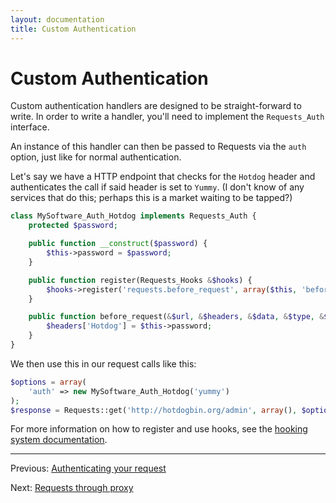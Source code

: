 ```yaml
---
layout: documentation
title: Custom Authentication
---
```

Custom Authentication
=====================
Custom authentication handlers are designed to be straight-forward to write.
In order to write a handler, you'll need to implement the `Requests_Auth`
interface.

An instance of this handler can then be passed to Requests via the `auth`
option, just like for normal authentication.

Let's say we have a HTTP endpoint that checks for the `Hotdog` header and
authenticates the call if said header is set to `Yummy`. (I don't know of any
services that do this; perhaps this is a market waiting to be tapped?)

```php
class MySoftware_Auth_Hotdog implements Requests_Auth {
    protected $password;

    public function __construct($password) {
        $this->password = $password;
    }

    public function register(Requests_Hooks &$hooks) {
        $hooks->register('requests.before_request', array($this, 'before_request'));
    }

    public function before_request(&$url, &$headers, &$data, &$type, &$options) {
        $headers['Hotdog'] = $this->password;
    }
}
```

We then use this in our request calls like this:

```php
$options = array(
    'auth' => new MySoftware_Auth_Hotdog('yummy')
);
$response = Requests::get('http://hotdogbin.org/admin', array(), $options);
```

For more information on how to register and use hooks, see the [hooking
system documentation][hooks].

[hooks]: hooks.html

***

Previous: [Authenticating your request](authentication.html)

Next: [Requests through proxy](proxy.html)

